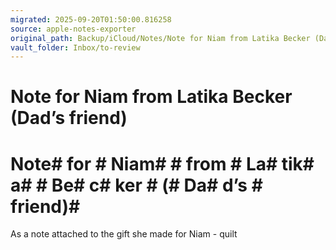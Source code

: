 ```yaml
---
migrated: 2025-09-20T01:50:00.816258
source: apple-notes-exporter
original_path: Backup/iCloud/Notes/Note for Niam from Latika Becker (Dad’s friend).md
vault_folder: Inbox/to-review
---
```

# Note for Niam from Latika Becker (Dad’s friend)

# Note#  for # Niam#  # from # La# tik# a#  # Be# c# ker # (# Da# d’s # friend)# 

As a note attached to the gift she made for Niam - quilt

